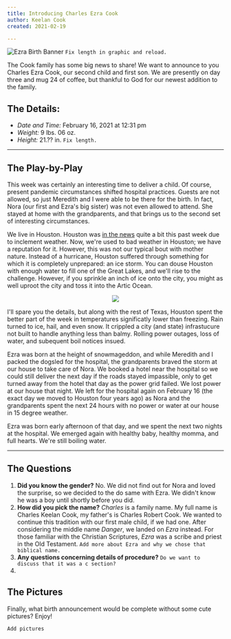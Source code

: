 ```yaml
---
title: Introducing Charles Ezra Cook
author: Keelan Cook
created: 2021-02-19

---
```


![Ezra Birth Banner](https://i.imgur.com/83igUML.png)
`Fix length in graphic and reload.`

The Cook family has some big news to share! We want to announce to you Charles Ezra Cook, our second child and first son. We are presently on day three and mug 24 of coffee, but thankful to God for our newest addition to the family.

<!--more-->

## The Details:
* *Date and Time:* February 16, 2021 at 12:31 pm
* *Weight:* 9 lbs. 06 oz.
* *Height:* 21.?? in. `Fix length.`

---

## The Play-by-Play
This week was certainly an interesting time to deliver a child. Of course, present pandemic circumstances shifted hospital practices. Guests are not allowed, so just Meredith and I were able to be there for the birth. In fact, Nora (our first and Ezra's big sister) was not even allowed to attend. She stayed at home with the grandparents, and that brings us to the second set of interesting circumstances.

We live in Houston. Houston was [in the news](NEWS-SITE-HERE.com) quite a bit this past week due to inclement weather. Now, we're used to bad weather in Houston; we have a reputation for it. However, this was not our typical bout with mother nature. Instead of a hurricane, Houston suffered through something for which it is completely unprepared: an ice storm. You can douse Houston with enough water to fill one of the Great Lakes, and we'll rise to the challenge. However, if you sprinkle an inch of ice onto the city, you might as well uproot the city and toss it into the Artic Ocean.

<div style="text-align:center"><img src="https://i.imgur.com/haFu0vq.jpg" /></div>

I'll spare you the details, but along with the rest of Texas, Houston spent the better part of the week in temperatures significatly lower than freezing. Rain turned to ice, hail, and even snow. It crippled a city (and state) infrastucure not built to handle anything less than balmy. Rolling power outages, loss of water, and subequent boil notices insued.

Ezra was born at the height of snowmageddon, and while Meredith and I packed the dogsled for the hospital, the grandparents braved the storm at our house to take care of Nora. We booked a hotel near the hospital so we could still deliver the next day if the roads stayed impassible, only to get turned away from the hotel that day as the power grid failed. We lost power at our house that night. We left for the hospital again on February 16 (the exact day we moved to Houston four years ago) as Nora and the grandparents spent the next 24 hours with no power or water at our house in 15 degree weather. 

Ezra was born early afternoon of that day, and we spent the next two nights at the hospital. We emerged again with healthy baby, healthy momma, and full hearts. We're still boiling water.

---
## The Questions
1. **Did you know the gender?** No. We did not find out for Nora and loved the surprise, so we decided to the do same with Ezra. We didn't know he was a boy until shortly before you did.
2. **How did you pick the name?** *Charles* is a family name. My full name is Charles Keelan Cook, my father's is Charles Robert Cook. We wanted to continue this tradition with our first male child, if we had one. After considering the middle name *Danger*, we landed on *Ezra* instead. For those familiar with the Christian Scriptures, *Ezra* was a scribe and priest in the Old Testament. `Add more about Ezra and why we chose that biblical name.`
3. **Any questions concerning details of procedure?** `Do we want to discuss that it was a c section?`
4. 

## The Pictures
Finally, what birth announcement would be complete without some cute pictures? Enjoy!

`Add pictures`